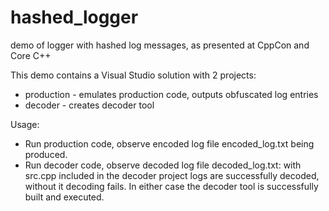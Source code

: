 # hashed_logger
demo of logger with hashed log messages, as presented at CppCon and Core C++

This demo contains a Visual Studio solution with 2 projects:
- production - emulates production code, outputs obfuscated log entries
- decoder - creates decoder tool

Usage:
- Run production code, observe encoded log file encoded_log.txt being produced.
- Run decoder code, observe decoded log file decoded_log.txt: with src.cpp included in the decoder project logs are successfully decoded, without it decoding fails. In either case the decoder tool is successfully built and executed.
